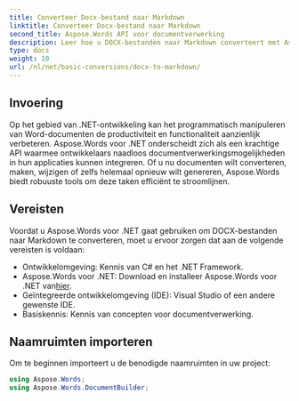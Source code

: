 ```yaml
---
title: Converteer Docx-bestand naar Markdown
linktitle: Converteer Docx-bestand naar Markdown
second_title: Aspose.Words API voor documentverwerking
description: Leer hoe u DOCX-bestanden naar Markdown converteert met Aspose.Words voor .NET. Volg onze gedetailleerde gids voor naadloze integratie in uw .NET-toepassingen.
type: docs
weight: 10
url: /nl/net/basic-conversions/docx-to-markdown/
---
```

## Invoering

Op het gebied van .NET-ontwikkeling kan het programmatisch manipuleren van Word-documenten de productiviteit en functionaliteit aanzienlijk verbeteren. Aspose.Words voor .NET onderscheidt zich als een krachtige API waarmee ontwikkelaars naadloos documentverwerkingsmogelijkheden in hun applicaties kunnen integreren. Of u nu documenten wilt converteren, maken, wijzigen of zelfs helemaal opnieuw wilt genereren, Aspose.Words biedt robuuste tools om deze taken efficiënt te stroomlijnen.

## Vereisten

Voordat u Aspose.Words voor .NET gaat gebruiken om DOCX-bestanden naar Markdown te converteren, moet u ervoor zorgen dat aan de volgende vereisten is voldaan:

- Ontwikkelomgeving: Kennis van C# en het .NET Framework.
- Aspose.Words voor .NET: Download en installeer Aspose.Words voor .NET van[hier](https://releases.aspose.com/words/net/).
- Geïntegreerde ontwikkelomgeving (IDE): Visual Studio of een andere gewenste IDE.
- Basiskennis: Kennis van concepten voor documentverwerking.

## Naamruimten importeren

Om te beginnen importeert u de benodigde naamruimten in uw project:

```csharp
using Aspose.Words;
using Aspose.Words.DocumentBuilder;
```

## Stap 1: Laad het DOCX-bestand

 Initialiseer eerst een`Document` object en laad uw DOCX-bestand erin.

```csharp
string dataDir = "YOUR_DOCUMENT_DIRECTORY_PATH";
Document doc = new Document(dataDir + "YourDocument.docx");
```

## Stap 2: Opslaan als Markdown

Sla ten slotte het gewijzigde document op in Markdown-indeling.

```csharp
doc.Save(dataDir + "ConvertedDocument.md", SaveFormat.Markdown);
```

## Conclusie

Concluderend stelt Aspose.Words voor .NET ontwikkelaars in staat om moeiteloos DOCX-bestanden te converteren naar Markdown-formaat via een gestroomlijnde API. Door de hierboven beschreven stappen te volgen, kunt u documentconversiemogelijkheden efficiënt integreren in uw .NET-applicaties, waardoor documentverwerkingsworkflows worden verbeterd.

## Veelgestelde vragen

### Welke formaten ondersteunt Aspose.Words voor .NET voor documentconversie?
Aspose.Words ondersteunt een breed scala aan documentformaten, waaronder DOCX, DOC, PDF, HTML en Markdown.

### Kan Aspose.Words complexe documentstructuren zoals tabellen en afbeeldingen verwerken?
Ja, Aspose.Words biedt robuuste API's voor het bewerken van tabellen, afbeeldingen, tekstopmaak en meer in documenten.

### Waar kan ik gedetailleerde documentatie vinden voor Aspose.Words voor .NET?
Gedetailleerde documentatie is beschikbaar[hier](https://reference.aspose.com/words/net/).

### Hoe kan ik een tijdelijke licentie voor Aspose.Words voor .NET krijgen?
 kunt een tijdelijke licentie verkrijgen[hier](https://purchase.aspose.com/temporary-license/).

### Waar kan ik communityondersteuning krijgen voor Aspose.Words voor .NET?
 U kunt community-ondersteuning vinden en met andere gebruikers in contact komen[hier](https://forum.aspose.com/c/words/8).
